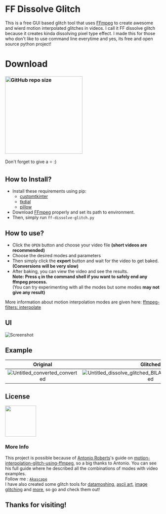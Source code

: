 # FF Dissolve Glitch
This is a free GUI based glitch tool that uses [FFmpeg](https://ffmpeg.org/) to create awesome and wierd motion interpolated glitches in videos. I call it FF dissolve glitch because it creates kinda dissolving pixel type effect. I made this for those who don't like to use command line everytime and yes, its free and open source python project!
# Download
### [<img alt="GitHub repo size" src="https://img.shields.io/github/repo-size/Akascape/FF-Dissolve-Glitch?color=9508e2&label=Source%20Code&logo=Python&logoColor=yellow&style=for-the-badge"  width="250">](https://github.com/Akascape/FF-Dissolve-Glitch/archive/refs/heads/master.zip)
Don't forget to give a ⭐ :)
## How to Install?
- Install these requirements using pip:
  - [customtkinter](https://pypi.org/project/customtkinter/)
  - [tkdial](https://pypi.org/project/tkdial/)
  - [pillow](https://pypi.org/project/Pillow/)
- Download [FFmpeg](https://ffmpeg.org/download.html) properly and set its path to environment.
- Then, simply run `ff-dissolve-glitch.py`
## How to use?
- Click the `OPEN` button and choose your video file **(short videos are recommended)**
- Choose the desired modes and parameters
- Then simply click the **export** button and wait for the video to get baked. **(Conversions will be very slow)**
- After baking, you can view the video and see the results.
<br>**Note: Press `q` in the command shell if you want to safely end any ffmpeg process.**
<br>(You can try experimenting with all the modes but some modes **may not give any result)**

More information about motion interpolation modes are given here: [ffmpeg-filters: interpolate](http://ffmpeg.org/ffmpeg-filters.html#minterpolate)

## UI
![Screenshot](https://user-images.githubusercontent.com/89206401/206907828-3775c4b6-ab6f-4168-83d9-d2bfb1dbea24.jpg)

## Example
| Original | Glitched |
|:--------:|:--------:|
|![Untitled_converted_converted](https://user-images.githubusercontent.com/89206401/166420228-ceb0391d-d02b-4d80-a03b-e5703e5eb814.gif)|![Untitled_dissolve_glitched_BILAT_UMH_AOBMC_converted](https://user-images.githubusercontent.com/89206401/166420254-15ef2d79-5ceb-4f25-af30-e25d9022e472.gif)|
## License

[<img src="https://user-images.githubusercontent.com/89206401/168461242-884f25ce-eb67-406a-9d98-cf8d0f28cb43.png" width=100>](https://github.com/Akascape/FF-Dissolve-Glitch/blob/main/LICENSE)
 
### More Info
This project is possible because of [Antonio Roberts](https://github.com/hellocatfood)'s guide on [motion-interpolation-glitch-using-ffmpeg](https://www.hellocatfood.com/motion-interpolation-for-glitch-aesthetics-using-ffmpeg-part-0/), so a big thanks to Antonio. You can see his full guide where he described all the combinations of modes with video examples.
<br>Follow me : [`Akascape`](https://github.com/Akascape)
<br>I have also created some glitch tools for [datamoshing](https://github.com/Akascape/Datamosher-Pro), [ascii art](https://github.com/Akascape/Ascify-Art), [image glitching](https://github.com/Akascape/Pure-Glitch) and [more](https://github.com/Akascape?tab=repositories), so go and check them out!

## Thanks for visiting!
